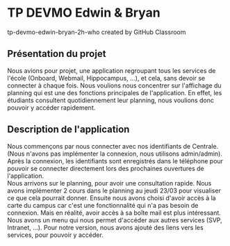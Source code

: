 # TP DEVMO Edwin & Bryan
tp-devmo-edwin-bryan-2h-who created by GitHub Classroom

## Présentation du projet
Nous avions pour projet, une application regroupant tous les services de l'école (Onboard, Webmail, Hippocampus, ...), et cela, sans devoir se connecter à chaque fois.
Nous voulions nous concentrer sur l'affichage du planning qui est une des fonctions principales de l'application. 
En effet, les étudiants consultent quotidiennement leur planning, nous voulions donc pouvoir y accéder rapidement.

## Description de l'application
Nous commençons par nous connecter avec nos identifiants de Centrale. (Nous n'avons pas implémenter la connexion, nous utilisons admin/admin).
Après la connexion, les identifiants sont enregistrés dans le téléphone pour pouvoir se connecter directement lors des prochaines ouvertures de l'application.  
Nous arrivons sur le planning, pour avoir une consultation rapide. 
Nous avons implémenter 2 cours dans le planning au jeudi 23/03 pour visualiser ce que cela pourrait donner. 
Ensuite nous avons choisi d'avoir accès à la carte du campus car c'est une fonctionnalité qui n'a pas besoin de connexion.
Mais en réalité, avoir accès à sa boîte mail est plus intéressant.  
Nous avons un menu qui nous permet d'accéder aux autres services (SVP, Intranet, ...). 
Pour notre version, nous avons ajouté des liens vers les services, pour pouvoir y accéder.
